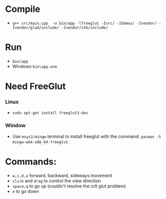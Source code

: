 # Compile
- ``g++ src/main.cpp  -o bin/app -lfreeglut -Isrc/ -Idemos/ -Ivendor/ -Ivendor/glad/include/ -Ivendor/stb/include/``
# Run
- ``bin/app``
- Windows ``bin\app.exe``

# Need FreeGlut

### Linux
- ``sudo apt-get install freeglut3-dev``

### Window
- Use ``msys2/mingw`` terminal to install freeglut with the command: ``pacman -S mingw-w64-x86_64-freeglut``.

# Commands:
- ``w,s,d,a``  forward, backward, sideways movement
- ``click`` and ``drag`` to control the view direction
- ``space,q`` to go up (couldn't resolve the crlt glut problem) 
-  ``e`` to go down
